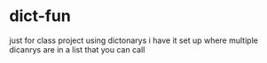 # dict-fun
just for class project using dictonarys i have it set up where multiple dicanrys are in a list that you can call 
